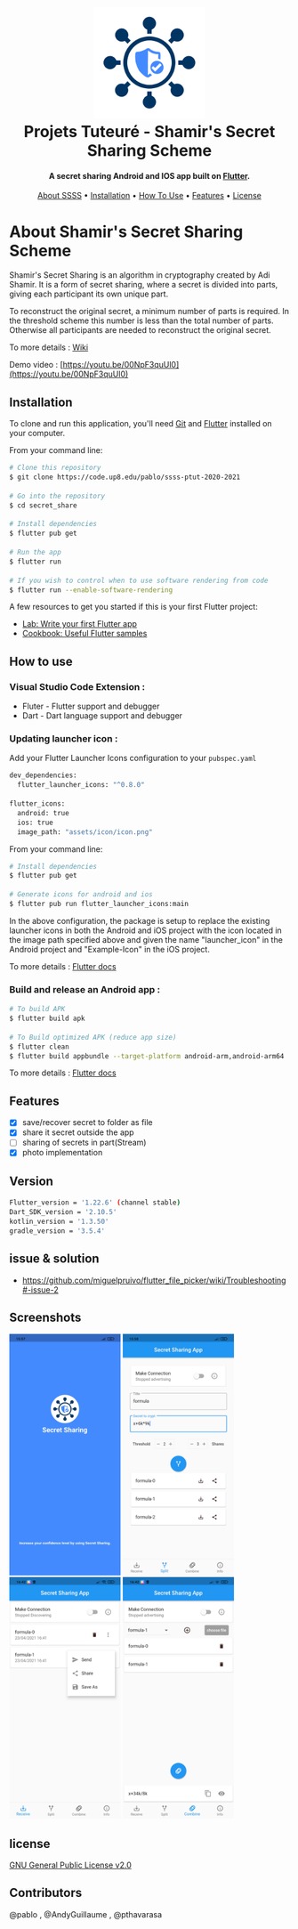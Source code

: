 <div align="center">
  <h1>
    <br>
    <a href=""><img src="secret_share/lib/assets/images/logo.png" alt="Markdownify" width="200"></a>
    <br>
    Projets Tuteuré - Shamir's Secret Sharing Scheme
    <br>
  </h1>
</div>

<div align="center"><h4>A secret sharing Android and IOS app built on <a href="https://flutter.dev/" target="_blank">Flutter</a>.</h4></div>

<div align="center">
  <a href="#about-shamirs-secret-sharing-scheme">About SSSS</a> •
  <a href="#installation">Installation</a> •
  <a href="#how-to-use">How To Use</a> •
  <a href="#features">Features</a> •
  <a href="#license">License</a>
</div>


# About Shamir's Secret Sharing Scheme

Shamir's Secret Sharing is an algorithm in cryptography created by Adi Shamir. It is a form of secret sharing, where a secret is divided into parts, giving each participant its own unique part.

To reconstruct the original secret, a minimum number of parts is required. In the threshold scheme this number is less than the total number of parts. Otherwise all participants are needed to reconstruct the original secret.

To more details : [Wiki](https://en.wikipedia.org/wiki/Shamir%27s_Secret_Sharing)

Demo video : [https://youtu.be/00NpF3quUl0](https://youtu.be/00NpF3quUl0)

## Installation

To clone and run this application, you'll need [Git](https://git-scm.com) and [Flutter](https://flutter.dev/docs/get-started/install/) installed on your computer. 

From your command line:

```bash
# Clone this repository
$ git clone https://code.up8.edu/pablo/ssss-ptut-2020-2021

# Go into the repository
$ cd secret_share

# Install dependencies
$ flutter pub get

# Run the app
$ flutter run

# If you wish to control when to use software rendering from code
$ flutter run --enable-software-rendering
```

A few resources to get you started if this is your first Flutter project:

- [Lab: Write your first Flutter app](https://flutter.dev/docs/get-started/codelab)
- [Cookbook: Useful Flutter samples](https://flutter.dev/docs/cookbook)

## How to use

### Visual Studio Code Extension : 
- Fluter - Flutter support and debugger
- Dart - Dart language support and debugger

### Updating launcher icon :

Add your Flutter Launcher Icons configuration to your `pubspec.yaml`
```bash
dev_dependencies:
  flutter_launcher_icons: "^0.8.0"

flutter_icons:
  android: true
  ios: true
  image_path: "assets/icon/icon.png"
```
From your command line:
```bash
# Install dependencies
$ flutter pub get

# Generate icons for android and ios
$ flutter pub run flutter_launcher_icons:main
```
In the above configuration, the package is setup to replace the existing launcher icons in both the Android and iOS project with the icon located in the image path specified above and given the name "launcher_icon" in the Android project and "Example-Icon" in the iOS project.

To more details : [Flutter docs](https://pub.dev/packages/flutter_launcher_icons)

### Build and release an Android app : 

```bash
# To build APK
$ flutter build apk

# To Build optimized APK (reduce app size)
$ flutter clean
$ flutter build appbundle --target-platform android-arm,android-arm64
```
To more details : [Flutter docs](https://flutter.dev/docs/deployment/android)

## Features

- [x] save/recover secret to folder as file
- [x] share it secret outside the app
- [ ] sharing of secrets in part(Stream)
- [x] photo implementation

## Version

```bash
Flutter_version = '1.22.6' (channel stable)
Dart_SDK_version = '2.10.5'
kotlin_version = '1.3.50'
gradle_version = '3.5.4'
```

## issue & solution

- https://github.com/miguelpruivo/flutter_file_picker/wiki/Troubleshooting#-issue-2

## Screenshots
<a href="ScreenShots/0.jpg"><img src="ScreenShots/0.jpg" alt="Markdownify" width="200"></a>
<a href="ScreenShots/1.jpg"><img src="ScreenShots/1.jpg" alt="Markdownify" width="200"></a>
<a href="ScreenShots/2.jpg"><img src="ScreenShots/2.jpg" alt="Markdownify" width="200"></a>
<a href="ScreenShots/3.jpg"><img src="ScreenShots/3.jpg" alt="Markdownify" width="200"></a>

## license

[GNU General Public License v2.0](https://github.com/pthavarasa/Secret_Sharing_App/blob/master/LICENSE)

## Contributors

@pablo , @AndyGuillaume , @pthavarasa
